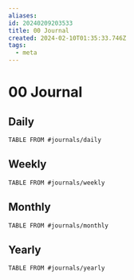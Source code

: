 ```yaml
---
aliases: 
id: 20240209203533
title: 00 Journal
created: 2024-02-10T01:35:33.746Z
tags:
  - meta
---
```


# 00 Journal

## Daily

```dataview
TABLE FROM #journals/daily
```


## Weekly

```dataview
TABLE FROM #journals/weekly
```

## Monthly

```dataview
TABLE FROM #journals/monthly
```

## Yearly

```dataview
TABLE FROM #journals/yearly
```
